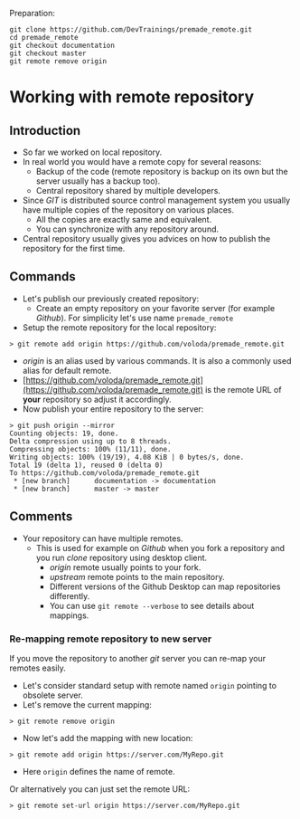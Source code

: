 Preparation:
```
git clone https://github.com/DevTrainings/premade_remote.git
cd premade_remote
git checkout documentation
git checkout master
git remote remove origin
```

# Working with remote repository

## Introduction

* So far we worked on local repository.
* In real world you would have a remote copy for several reasons:
  * Backup of the code (remote repository is backup on its own but the server
    usually has a backup too).
  * Central repository shared by multiple developers.
* Since _GIT_ is distributed source control management system you
  usually have multiple copies of the repository on various places.
  * All the copies are exactly same and equivalent.
  * You can synchronize with any repository around.
* Central repository usually gives you advices on how to publish
  the repository for the first time.

## Commands

* Let's publish our previously created repository:
  * Create an empty repository on your favorite server (for example _Github_). For simplicity let's use name `premade_remote`
* Setup the remote repository for the local repository:
```
> git remote add origin https://github.com/voloda/premade_remote.git
```
  * _origin_ is an alias used by various commands. It is also a commonly used
   alias for default remote.
  * [https://github.com/voloda/premade_remote.git](https://github.com/voloda/premade_remote.git) is the remote URL of __your__ repository so adjust it accordingly.
* Now publish your entire repository to the server:
```
> git push origin --mirror
Counting objects: 19, done.
Delta compression using up to 8 threads.
Compressing objects: 100% (11/11), done.
Writing objects: 100% (19/19), 4.08 KiB | 0 bytes/s, done.
Total 19 (delta 1), reused 0 (delta 0)
To https://github.com/voloda/premade_remote.git
 * [new branch]      documentation -> documentation
 * [new branch]      master -> master
```

## Comments

* Your repository can have multiple remotes.
  * This is used for example on _Github_ when you fork a repository and you run _clone_ repository using desktop client.
    * _origin_ remote usually points to your fork.
    * _upstream_ remote points to the main repository.
    * Different versions of the Github Desktop can map repositories differently.
    * You can use ```git remote --verbose``` to see details about mappings.

### Re-mapping remote repository to new server

If you move the repository to another _git_ server you can re-map your
remotes easily.

* Let's consider standard setup with remote named ```origin``` pointing to
  obsolete server.
* Let's remove the current mapping:

```
> git remote remove origin
```

* Now let's add the mapping with new location:

```
> git remote add origin https://server.com/MyRepo.git
```

* Here ```origin``` defines the name of remote.

Or alternatively you can just set the remote URL:

```
> git remote set-url origin https://server.com/MyRepo.git
```
